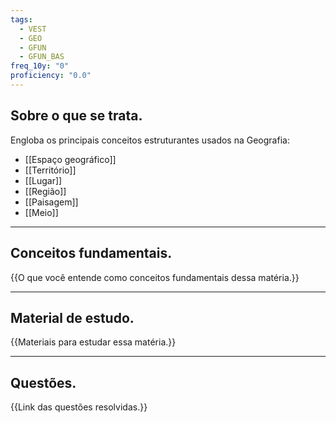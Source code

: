 ```yaml
---
tags:
  - VEST
  - GEO
  - GFUN
  - GFUN_BAS
freq_10y: "0"
proficiency: "0.0"
---
```

## Sobre o que se trata.

Engloba os principais conceitos estruturantes usados na Geografia:

- [[Espaço geográfico]]
- [[Território]]
- [[Lugar]]
- [[Região]]
- [[Paisagem]]
- [[Meio]]

--- 
## Conceitos fundamentais.

{{O que você entende como conceitos fundamentais dessa matéria.}}

---
## Material de estudo.

{{Materiais para estudar essa matéria.}}

--- 
## Questões.

{{Link das questões resolvidas.}}